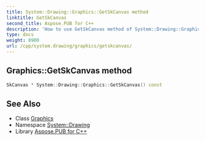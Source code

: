 ```yaml
---
title: System::Drawing::Graphics::GetSkCanvas method
linktitle: GetSkCanvas
second_title: Aspose.PUB for C++
description: 'How to use GetSkCanvas method of System::Drawing::Graphics class in C++.'
type: docs
weight: 8900
url: /cpp/system.drawing/graphics/getskcanvas/
---
```

## Graphics::GetSkCanvas method




```cpp
SkCanvas * System::Drawing::Graphics::GetSkCanvas() const
```

## See Also

* Class [Graphics](../)
* Namespace [System::Drawing](../../)
* Library [Aspose.PUB for C++](../../../)
